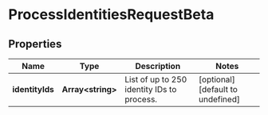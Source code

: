 # ProcessIdentitiesRequestBeta

## Properties

Name | Type | Description | Notes
------------ | ------------- | ------------- | -------------
**identityIds** | **Array&lt;string&gt;** | List of up to 250 identity IDs to process. | [optional] [default to undefined]


